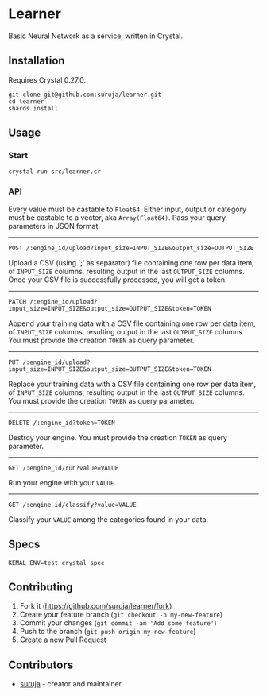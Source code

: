 # Learner

Basic Neural Network as a service, written in Crystal.

## Installation

Requires Crystal 0.27.0.

```
git clone git@github.com:suruja/learner.git
cd learner
shards install
```

## Usage

### Start

```
crystal run src/learner.cr
```

### API

Every value must be castable to `Float64`. Either input, output or category must be castable to a vector, aka `Array(Float64)`. Pass your query parameters in JSON format.

-----------------

```
POST /:engine_id/upload?input_size=INPUT_SIZE&output_size=OUTPUT_SIZE
```

Upload a CSV (using ';' as separator) file containing one row per data item, of `INPUT_SIZE` columns, resulting output
in the last `OUTPUT_SIZE` columns. Once your CSV file is successfully processed, you will get a token.

-----------------

```
PATCH /:engine_id/upload?input_size=INPUT_SIZE&output_size=OUTPUT_SIZE&token=TOKEN
```

Append your training data with a CSV file containing one row per data item, of `INPUT_SIZE` columns, resulting output
in the last `OUTPUT_SIZE` columns. You must provide the creation `TOKEN` as query parameter.

-----------------

```
PUT /:engine_id/upload?input_size=INPUT_SIZE&output_size=OUTPUT_SIZE&token=TOKEN
```

Replace your training data with a CSV file containing one row per data item, of `INPUT_SIZE` columns, resulting output
in the last `OUTPUT_SIZE` columns. You must provide the creation `TOKEN` as query parameter.

-----------------

```
DELETE /:engine_id?token=TOKEN
```

Destroy your engine. You must provide the creation `TOKEN` as query parameter.

-----------------

```
GET /:engine_id/run?value=VALUE
```

Run your engine with your `VALUE`.

-----------------

```
GET /:engine_id/classify?value=VALUE
```

Classify your `VALUE` among the categories found in your data.


## Specs

```
KEMAL_ENV=test crystal spec
```


## Contributing

1. Fork it (<https://github.com/suruja/learner/fork>)
2. Create your feature branch (`git checkout -b my-new-feature`)
3. Commit your changes (`git commit -am 'Add some feature'`)
4. Push to the branch (`git push origin my-new-feature`)
5. Create a new Pull Request

## Contributors

- [suruja](https://github.com/suruja) - creator and maintainer
